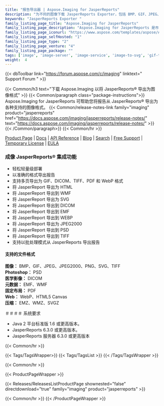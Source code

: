 ```yaml
---
title: "报告导出器 | Aspose.Imaging for JasperReports"
description: "为不同的图像下载 JasperReports Exporter，包括 BMP、GIF、JPEG、PNG、TIFF 以及 PDF、Html5 画布和更多格式。"
keywords: "JasperReports Exporter "
family_listing_page_title: "Aspose.Imaging for JasperReports"
family_listing_page_description: "Aspose.Imaging for JasperReports 是市场上唯一可以将报告从 JasperReports 导出为不同图像的解决方案，包括 BMP、GIF、JPEG、PNG、TIFF 以及 PDF、Html5 画布和更多格式。所有精度最高的报表特征都可以转换为图像文件。"
family_listing_page_iconurl: "https://www.aspose.com/templates/aspose/App_Themes/V3/images/imaging/272x272/aspose_imaging-for-jasperreports.png"
family_listing_page_selfHosted: "1"
family_listing_page_type: "2"
family_listing_page_venture: "4"
family_listing_page_package: ""
tags: ['image', 'image-server', 'image-service', 'image-to-svg', 'gif-to-tiff', 'png-to-pdf', 'svg-to-bmp', 'svg-to-png']
weight:  4
---
```


{{< dbToolbar link="https://forum.aspose.com/c/imaging" linktext=" Support Forum " >}}

{{< Common/h3 text="下载 Aspose.Imaging 以将 JasperReports® 导出为图像格式"  >}}
{{< Common/paragraph class="package-instructions">}}
Aspose.Imaging for JasperReports 可帮助您将报告从 JasperReports® 导出为各种支持的图像格式。
{{< Common/release-notes-link family="imaging" product="jasperreports" href="https://docs.aspose.com/imaging/jasperreports/release-notes/" text="https://docs.aspose.com/imaging/jasperreports/release-notes/"  >}}
{{< /Common/paragraph>}}
{{< Common/hr >}}

[Product Page](https://products.aspose.com/imaging/jasperreports/) | [Docs](https://docs.aspose.com/imaging/jasperreports/) | [API Reference](https://reference.aspose.com/imaging/) | [Blog](https://blog.aspose.com/category/imaging/) | [Search](https://search.aspose.com/) | [Free Support](https://forum.aspose.com/c/imaging) | [Temporary License](https://purchase.aspose.com/temporary-license) | [EULA](https://about.aspose.com/legal/eula/)

### 成像 JasperReports® 集成功能

- 轻松轻量级部署
- 以准确的格式导出报告
- 支持多页导出为 GIF、DICOM、TIFF、PDF 和 WebP 格式
- 将 JasperReport 导出为 HTML
- 将 JasperReport 导出到 WMF
- 将 JasperReport 导出为 SVG
- 将 JasperReport 导出到 DICOM
- 将 JasperReport 导出到 EMF
- 将 JasperReport 导出到 WEBP
- 将 JasperReport 导出为 JPEG2000
- 将 JasperReport 导出到 PSD
- 将 JasperReport 导出到 TIFF
- 支持以批处理模式从 JasperReports 导出报告

#### 支持的文件格式

**图像：** BMP、GIF、JPEG、JPEG2000、PNG、SVG、TIFF\
**Photoshop：** PSD\
**医学影像：** DICOM\
**元数据：** EMF、WMF\
**固定布局：** PDF\
**Web：** WebP、HTML5 Canvas\
**压缩：** EMZ、WMZ、SVGZ


＃＃＃＃ 系统要求

- Java 2 平台标准版 1.6 或更高版本。
- JasperReports 6.3.0 或更高版本。
- JasperReports 服务器 6.3.0 或更高版本

{{< Common/hr >}}

{{< Tags/TagsWrapper>}}
 {{< Tags/TagsList >}}
{{< /Tags/TagsWrapper >}}

{{< Common/hr >}}

{{< ProductPageWrapper >}}
<!-- ReleasesListProductPage-->
   {{< Releases/ReleasesListProductPage shownested="false"  directdownload="true" family="imaging" product="jasperreports" >}}
<!-- /ReleasesListProductPage-->
{{< Common/hr >}}
{{< /ProductPageWrapper >}}

